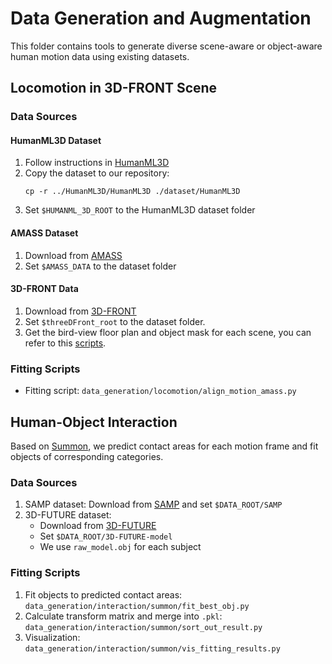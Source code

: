 # Data Generation and Augmentation

This folder contains tools to generate diverse scene-aware or object-aware human motion data using existing datasets.

## Locomotion in 3D-FRONT Scene

### Data Sources
#### HumanML3D Dataset
1. Follow instructions in [HumanML3D](https://github.com/EricGuo5513/HumanML3D.git)
2. Copy the dataset to our repository:
   ```shell
   cp -r ../HumanML3D/HumanML3D ./dataset/HumanML3D
   ```
3. Set `$HUMANML_3D_ROOT` to the HumanML3D dataset folder

#### AMASS Dataset
1. Download from [AMASS](https://amass.is.tue.mpg.de/)
2. Set `$AMASS_DATA` to the dataset folder

#### 3D-FRONT Data
1. Download from [3D-FRONT](https://tianchi.aliyun.com/specials/promotion/alibaba-3d-scene-dataset)
2. Set `$threeDFront_root` to the dataset folder.
3. Get the bird-view floor plan and object mask for each scene, you can refer to this [scripts](https://github.com/yhw-yhw/MIME/blob/master/scripts/preprocess_data_humanAware.py).


### Fitting Scripts
- Fitting script: `data_generation/locomotion/align_motion_amass.py`

## Human-Object Interaction

Based on [Summon](https://lijiaman.github.io/projects/summon/), we predict contact areas for each motion frame and fit objects of corresponding categories.

### Data Sources

1. SAMP dataset: Download from [SAMP](https://samp.is.tue.mpg.de/) and set `$DATA_ROOT/SAMP`
2. 3D-FUTURE dataset: 
   - Download from [3D-FUTURE](https://tianchi.aliyun.com/specials/promotion/alibaba-3d-future)
   - Set `$DATA_ROOT/3D-FUTURE-model`
   - We use `raw_model.obj` for each subject


### Fitting Scripts
1. Fit objects to predicted contact areas: `data_generation/interaction/summon/fit_best_obj.py`
2. Calculate transform matrix and merge into `.pkl`: `data_generation/interaction/summon/sort_out_result.py`
3. Visualization: `data_generation/interaction/summon/vis_fitting_results.py`
